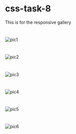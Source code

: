 # css-task-8
This is for the responsive gallery 

#
![pic1](https://user-images.githubusercontent.com/67412243/88449057-7c40ea00-ce61-11ea-96fc-9ddcb4bf7385.png)
#
![pic2](https://user-images.githubusercontent.com/67412243/88449060-8367f800-ce61-11ea-899c-d8836b04c46a.png)
#
![pic3](https://user-images.githubusercontent.com/67412243/88449061-882cac00-ce61-11ea-88bc-57fc46f8799d.png)
#
![pic4](https://user-images.githubusercontent.com/67412243/88449066-9084e700-ce61-11ea-8576-a37c64d3f2a7.png)
#
![pic5](https://user-images.githubusercontent.com/67412243/88449067-95e23180-ce61-11ea-8336-5049477f70ad.png)
#
![pic6](https://user-images.githubusercontent.com/67412243/88449069-9c70a900-ce61-11ea-8023-9758d4f3b44f.png)
